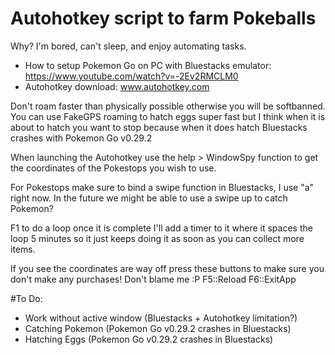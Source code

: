 # Autohotkey script to farm Pokeballs
Why? I'm bored, can't sleep, and enjoy automating tasks.

* How to setup Pokemon Go on PC with Bluestacks emulator: https://www.youtube.com/watch?v=-2Ev2RMCLM0
* Autohotkey download: www.autohotkey.com

Don't roam faster than physically possible otherwise you will be softbanned. You can use FakeGPS roaming to hatch eggs super fast but I think when it is about to hatch you want to stop because when it does hatch Bluestacks crashes with Pokemon Go v0.29.2

When launching the Autohotkey use the help > WindowSpy function to get the coordinates of the Pokestops you wish to use.

For Pokestops make sure to bind a swipe function in Bluestacks, I use "a" right now. In the future we might be able to use a swipe up to catch Pokemon?

F1 to do a loop once it is complete I'll add a timer to it where it spaces the loop 5 minutes so it just keeps doing it as soon as you can collect more items.

If you see the coordinates are way off press these buttons to make sure you don't make any purchases! Don't blame me :P
F5::Reload
F6::ExitApp


#To Do:
* Work without active window (Bluestacks + Autohotkey limitation?)
* Catching Pokemon (Pokemon Go v0.29.2 crashes in Bluestacks)
* Hatching Eggs (Pokemon Go v0.29.2 crashes in Bluestacks)

